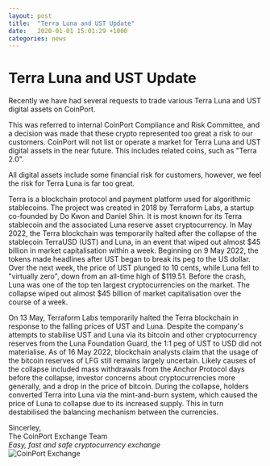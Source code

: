 ```yaml
---
layout: post
title:  "Terra Luna and UST Update"
date:   2020-01-01 15:01:29 +1000
categories: news
---
```

# Terra Luna and UST Update

Recently we have had several requests to trade various Terra Luna and UST digital assets on CoinPort.

This was referred to internal CoinPort Compliance and Risk Committee, and a decision was made that these crypto represented too great a risk to our customers. CoinPort will not list or operate a market for Terra Luna and UST digital assets in the near future. This includes related coins, such as "Terra 2.0".

All digital assets include some financial risk for customers, however, we feel the risk for Terra Luna is far too great.

Terra is a blockchain protocol and payment platform used for algorithmic stablecoins. The project was created in 2018 by Terraform Labs, a startup co-founded by Do Kwon and Daniel Shin. It is most known for its Terra stablecoin and the associated Luna reserve asset cryptocurrency. In May 2022, the Terra blockchain was temporarily halted after the collapse of the stablecoin TerraUSD (UST) and Luna, in an event that wiped out almost $45 billion in market capitalisation within a week.
Beginning on 9 May 2022, the tokens made headlines after UST began to break its peg to the US dollar. Over the next week, the price of UST plunged to 10 cents, while Luna fell to "virtually zero", down from an all-time high of $119.51. Before the crash, Luna was one of the top ten largest cryptocurrencies on the market. The collapse wiped out almost $45 billion of market capitalisation over the course of a week.

On 13 May, Terraform Labs temporarily halted the Terra blockchain in response to the falling prices of UST and Luna. Despite the company's attempts to stabilise UST and Luna via its bitcoin and other cryptocurrency reserves from the Luna Foundation Guard, the 1:1 peg of UST to USD did not materialise. As of 16 May 2022, blockchain analysts claim that the usage of the bitcoin reserves of LFG still remains largely uncertain.
Likely causes of the collapse included mass withdrawals from the Anchor Protocol days before the collapse, investor concerns about cryptocurrencies more generally, and a drop in the price of bitcoin. During the collapse, holders converted Terra into Luna via the mint-and-burn system, which caused the price of Luna to collapse due to its increased supply. This in turn destabilised the balancing mechanism between the currencies.

Sincerley,<br>
The CoinPort Exchange Team<br>
*Easy, fast and safe cryptocurrency exchange* <br>
![CoinPort Exchange](https://doc.coinport.com.au/images/news/coinport-signature.png)
